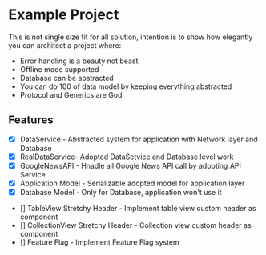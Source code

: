 # Example Project
This is not single size fit for all solution, intention is to show how elegantly you can architect a project where:
-	Error handling is a beauty not beast 
-	Offline mode supported 
-	Database can be abstracted 
-	You can do 100 of data model by keeping everything abstracted 
-	Protocol and Generics are God

## Features
* [x] DataService - Abstracted system for application with Network layer and Database
* [x] RealDataService- Adopted DataSetvice and Database level work
* [x] GoogleNewsAPI - Hnadle all Google News API call by adopting API Service
* [x] Application Model - Serializable adopted model for application layer
* [x] Database Model - Only for Database, application won't use it 
* [] TableView Stretchy Header - Implement table view custom header as component
* [] CollectionView Stretchy Header - Collection view  custom header as component
* [] Feature Flag - Implement Feature Flag system  
